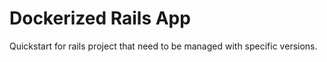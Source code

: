 # Dockerized Rails App

Quickstart for rails project that need to be managed with specific versions.
